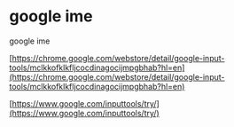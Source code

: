 # google ime

google ime

[https://chrome.google.com/webstore/detail/google-input-tools/mclkkofklkfljcocdinagocijmpgbhab?hl=en](https://chrome.google.com/webstore/detail/google-input-tools/mclkkofklkfljcocdinagocijmpgbhab?hl=en)

[https://www.google.com/inputtools/try/](https://www.google.com/inputtools/try/)